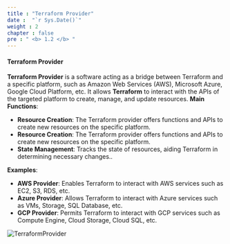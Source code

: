 ```yaml
---
title : "Terraform Provider"
date :  "`r Sys.Date()`" 
weight : 2 
chapter : false
pre : " <b> 1.2 </b> "
---
```


#### Terraform Provider

**Terraform Provider** is a software acting as a bridge between Terraform and a specific platform, such as Amazon Web Services (AWS), Microsoft Azure, Google Cloud Platform, etc. It allows **Terraform** to interact with the APIs of the targeted platform to create, manage, and update resources.
**Main Functions**:
* **Resource Creation**: The Terraform provider offers functions and APIs to create new resources on the specific platform.
* **Resource Creation**: The Terraform provider offers functions and APIs to create new resources on the specific platform.
* **State Management**: Tracks the state of resources, aiding Terraform in determining necessary changes.. 


**Examples**:

* **AWS Provider**: Enables Terraform to interact with AWS services such as EC2, S3, RDS, etc.
* **Azure Provider**: Allows Terraform to interact with Azure services such as VMs, Storage, SQL Database, etc.
* **GCP Provider**: Permits Terraform to interact with GCP services such as Compute Engine, Cloud Storage, Cloud SQL, etc.

![TerraformProvider](/images/1-Introduce/terraformproviders.png?featherlight=false&width=30pc)
